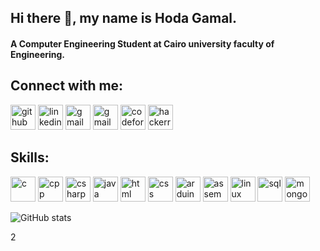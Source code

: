 ## Hi there 👋, my name is Hoda Gamal.
#### A Computer Engineering Student at Cairo university faculty of Engineering.

## Connect with me:
[<img src='https://user-images.githubusercontent.com/77369927/177386396-f22229e0-b703-4fcd-92ad-5b7a7ca3d4b3.png' alt='github' height='40'>](https://github.com/Hoda233)
[<img src='https://user-images.githubusercontent.com/77369927/177397473-368c77a0-6567-4276-ae9b-d7aeac83636e.png' alt='linkedin' height='40'>](https://www.linkedin.com/in/hoda-gamal-hamouda-ismail-a0170a242/)
[<img src='https://user-images.githubusercontent.com/77369927/177392204-55d2e5b9-9306-45aa-a433-a9bd1e74dcec.png' alt='gmail' height='40'>](mailto:hodagamal805@gmail.com)
[<img src='https://user-images.githubusercontent.com/77369927/177392204-55d2e5b9-9306-45aa-a433-a9bd1e74dcec.png' alt='gmail' height='40'>](mailto:hoda.ismail00@eng-st.cu.edu.eg)
[<img src='https://user-images.githubusercontent.com/77369927/177392513-fccf91ba-8a85-425e-bf2a-3237b5eb399d.png' alt='codeforces' height='40'>](https://codeforces.com/profile/hoda.ismail00)
[<img src='https://user-images.githubusercontent.com/77369927/177393220-070d6fba-1ac7-4481-9441-a06670f097bc.png' alt='hackerrank' height='40'>](https://www.hackerrank.com/hoda_ismail00?hr_r=1)


## Skills:
[<img src='https://user-images.githubusercontent.com/77369927/177399475-76d2d57a-9d0a-4d69-a15c-0e0f8d869c7f.png' alt='c' height='40'>](https://www.cprogramming.com/)
[<img src='https://user-images.githubusercontent.com/77369927/177403816-df7283db-2256-4870-9210-e78123c02def.png' alt='cpp' height='40'>](https://www.w3schools.com/cpp/)
[<img src='https://user-images.githubusercontent.com/77369927/177403978-53bc1c82-5bd9-48e2-ba08-50e33c032502.png' alt='csharp' height='40'>](https://www.w3schools.com/cs/index.php)
[<img src='https://user-images.githubusercontent.com/77369927/177409957-25e7c973-4dbd-43c1-825a-8fa990a33e99.png' alt='java' height='40'>](https://www.java.com/en/)
[<img src='https://user-images.githubusercontent.com/77369927/177410168-c2f52978-5a06-40e9-a6cb-829fb713cd0c.png' alt='html' height='40'>](https://www.w3schools.com/html/default.asp)
[<img src='https://user-images.githubusercontent.com/77369927/177410178-d5c820a4-1caa-4958-abbd-90f7c2aa388d.png' alt='css' height='40'>](https://www.w3schools.com/css/)
[<img src='https://user-images.githubusercontent.com/77369927/177411174-e881cfa8-b69b-474d-8878-f3a3dd10f00c.png' alt='arduino' height='40'>](https://www.arduino.cc/)
[<img src='https://user-images.githubusercontent.com/77369927/177411176-275c7dbb-2bbf-4ffd-8427-8f57480bbeac.png' alt='assembly' height='40'>](https://www.cs.virginia.edu/~evans/cs216/guides/x86.html)
[<img src='https://user-images.githubusercontent.com/77369927/177411179-e03cf177-6008-4670-b088-432b27c94a55.png' alt='linux' height='40'>](https://www.linux.org/)
[<img src='https://user-images.githubusercontent.com/77369927/177412672-b9ee562a-a3b5-47d5-aeba-ff3a5c725646.png' alt='sql' height='40'>](https://www.w3schools.com/sql/)
[<img src='https://user-images.githubusercontent.com/77369927/177411180-71b9fc16-2489-49f0-9259-16cebd1e6510.png' alt='mongodb' height='40'>](https://www.mongodb.com/
)

![GitHub stats](https://github-readme-stats.vercel.app/api?username=Hoda233&show_icons=true&theme=tokyonight)


<!--


**Hoda233/Hoda233** is a ✨ _special_ ✨ repository because its `README.md` (this file) appears on your GitHub profile.

Here are some ideas to get you started:

- 🔭 I’m currently working on ...
- 🌱 I’m currently learning ...
- 👯 I’m looking to collaborate on ...
- 🤔 I’m looking for help with ...
- 💬 Ask me about ...
- 📫 How to reach me: ...
- 😄 Pronouns: ...
- ⚡ Fun fact: ...
-->
2
